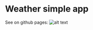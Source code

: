 #  Weather simple app

See on github pages: 
![alt text](https://github.com/copperfox777/rn-stock-quotes/blob/master/assets/screen.jpg?raw=true)
